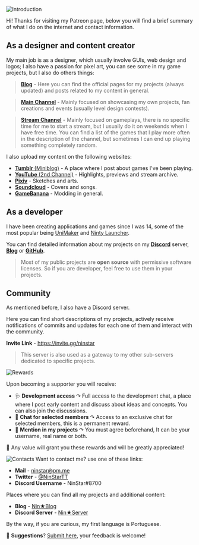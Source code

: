 ![Introduction](https://i.imgur.com/knmuWbt.png)

Hi! Thanks for visiting my Patreon page, below you will find a brief summary of what I do on the internet and contact information.

## As a designer and content creator

My main job is as a designer, which usually involve GUIs, web design and logos; I also have a passion for pixel art, you can see some in my game projects, but I also do others things:

> [**Blog**](https://ninstarts.blogspot.com/) - Here you can find the official pages for my projects (always updated) and posts related to my content in general.

> [**Main Channel**](https://www.youtube.com/ninstaryt) - Mainly focused on showcasing my own projects, fan creations and events (usually level design contests).

> [**Stream Channel**](https://twitch.tv/ninstartv) - Mainly focused on gameplays, there is no specific time for me to start a stream, but I usually do it on weekends when I have free time. You can find a list of the games that I play more often in the description of the channel, but sometimes I can end up playing something completely random.

I also upload my content on the following websites:
+ [**Tumblr** (Miniblog)](https://ninstars.tumblr.com) - A place where I post about games I've been playing.
+ [**YouTube** (2nd Channel)](https://www.youtube.com/ninstardirectorscut) - Highlights, previews and stream archive.
+ [**Pixiv**](https://www.pixiv.net/member.php?id=14066796)  - Sketches and arts. 
+ [**Soundcloud**](https://soundcloud.com/ninstarsc) - Covers and songs.
+ [**GameBanana**](https://gamebanana.com/members/1650200) - Modding in general.

## As a developer

I have been creating applications and games since I was 14, some of the most popular being [UniMaker](https://github.com/ninstar/UniMaker) and [Ninty Launcher](https://github.com/ninstar/Ninty-Launcher).

You can find detailed information about my projects on my [**Discord**](https://invite.gg/ninstar) server, [**Blog**](https://ninstars.blogspot.com/p/projects.html) or [**GitHub**](https://github.com/ninstar).

>Most of my public projects are __open source__ with permissive software licenses. So if you are developer, feel free to use them in your projects.

## Community

As mentioned before, I also have a Discord server. 

Here you can find short descriptions of my projects, actively receive notifications of commits and updates for each one of them and interact with the community.

 **Invite Link** - https://invite.gg/ninstar
 
> This server is also used as a gateway to my other sub-servers dedicated to specific projects.

![Rewards](https://i.imgur.com/FB5P4Mm.png)

Upon becoming a supporter you will receive:

- 🩺 **Development access** ↷  Full access to the development chat, a place where I post early content and discuss about ideas and concepts. You can also join the discussions.
- 💬 **Chat for selected members** ↷ Access to an exclusive chat for selected members, this is a permanent reward.
- 📨 **Mention in my projects** ↷ You must agree beforehand, It can be your username, real name or both.

🔹 Any value will grant you these rewards and will be greatly appreciated!

![Contacts](https://i.imgur.com/Fn6BKAs.png)
Want to contact me? use one of these links:
+ **Mail** - [ninstar@pm.me](mailto:ninstar@pm.me)
+ **Twitter** - [@NinStarTT](https://twitter.com/ninstartt)
+ **Discord Username** - NinStar#8700

Places where you can find all my projects and additional content:
+ **Blog** - [Nin★Blog](http://ninstars.blogspot.com)
+ **Discord Server** - [Nin★Server](https://invite.gg/ninstar)

By the way, if you are curious, my first language is Portuguese.

💙 **Suggestions**? [Submit here](https://forms.gle/SztU5GdQEgwx45GX8), your feedback is welcome!
<!--stackedit_data:
eyJoaXN0b3J5IjpbMTU3MDY3OTQ2Ml19
-->